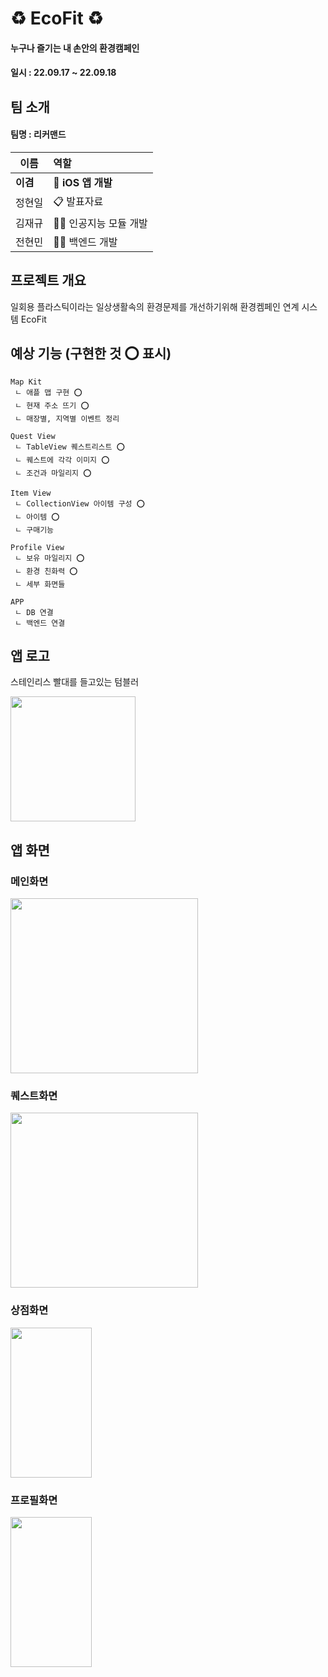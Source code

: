 # ♻️ EcoFit ♻️

#### 누구나 즐기는 내 손안의 환경캠페인

#### 일시 : 22.09.17 ~ 22.09.18


## 팀 소개

#### 팀명 : 리커맨드
|이름|역할|
|---|:---|
|**이겸**| **📱 iOS 앱 개발**|
|정현일| 📋 발표자료 |
|김재규| 👨‍💻 인공지능 모듈 개발|
|전현민| 👨‍💻 백엔드 개발|

## 프로젝트 개요 
일회용 플라스틱이라는 일상생활속의 환경문제를 개선하기위해 환경켐페인 연계 시스템 EcoFit




## 예상 기능 (구현한 것 ⭕️ 표시)
```
Map Kit
 ㄴ 애플 맵 구현 ⭕️
 ㄴ 현재 주소 뜨기 ⭕️
 ㄴ 매장별, 지역별 이벤트 정리
 
Quest View
 ㄴ TableView 퀘스트리스트 ⭕️
 ㄴ 퀘스트에 각각 이미지 ⭕️
 ㄴ 조건과 마일리지 ⭕️
 
Item View 
 ㄴ CollectionView 아이템 구성 ⭕️
 ㄴ 아이템 ⭕️
 ㄴ 구매기능
 
Profile View
 ㄴ 보유 마일리지 ⭕️
 ㄴ 환경 친화력 ⭕️
 ㄴ 세부 화면들
 
APP 
 ㄴ DB 연결
 ㄴ 백엔드 연결
```

## 앱 로고

스테인리스 빨대를 들고있는 텀블러


<img src ="https://user-images.githubusercontent.com/95688320/191008339-ad0be8d8-72bf-47a6-b52a-d14f785790b3.png" width = "200" height = "200" />

## 앱 화면 


### 메인화면
<img src ="https://user-images.githubusercontent.com/95688320/191012258-c62baad2-c61e-4c15-9a1e-a5c20f6c3535.png" width = "300" height = "280" />

### 퀘스트화면
<img src = "https://user-images.githubusercontent.com/95688320/191012498-63e07069-adb8-479c-b01d-07b4f393f27b.png" width = "300" height = "280" />

### 상점화면
<img src = "https://user-images.githubusercontent.com/95688320/191012850-164cf698-79ae-4090-90e8-1b4c403975ed.png" width = "130" height = "240" />

### 프로필화면
<img src = "https://user-images.githubusercontent.com/95688320/191012857-010c777b-cbe7-4022-a2be-502737105589.png" width = "130" height = "240" />








